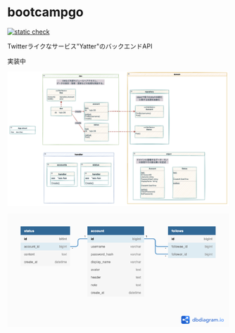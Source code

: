 # bootcampgo
<!--
![build](https://github.com/risudo/bootcampgo/actions/workflows/test.yml/badge.svg)
-->

[![static check](https://github.com/risudo/bootcamp_go/actions/workflows/static_analysis.yml/badge.svg)](https://github.com/risudo/bootcamp_go/actions/workflows/static_analysis.yml)

Twitterライクなサービス"Yatter"のバックエンドAPI

実装中

![module_depends](doc/module_depends.png)

![entity-relationship-diagram](doc/entity-relationship-diagram.png)

